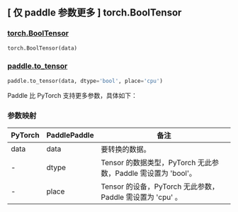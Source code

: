 ## [ 仅 paddle 参数更多 ] torch.BoolTensor

### [torch.BoolTensor](https://pytorch.org/docs/stable/tensors.html)

```python
torch.BoolTensor(data)
```

### [paddle.to_tensor](https://www.paddlepaddle.org.cn/documentation/docs/zh/develop/api/paddle/to_tensor_cn.html#to-tensor)

```python
paddle.to_tensor(data, dtype='bool', place='cpu')
```

Paddle 比 PyTorch 支持更多参数，具体如下：

### 参数映射

| PyTorch | PaddlePaddle | 备注                                                        |
| ------- | ------------ | ----------------------------------------------------------- |
| data    | data         | 要转换的数据。 |
| -       | dtype        | Tensor 的数据类型，PyTorch 无此参数，Paddle 需设置为 'bool'。   |
| -       | place        | Tensor 的设备，PyTorch 无此参数，Paddle 需设置为 'cpu' 。         |
